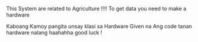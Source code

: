 This System are related to Agriculture !!!! To get data you need to make a hardware 

Kaboang Kamoy pangita unsay klasi sa Hardware Given na Ang code tanan hardware nalang haahahha good luck !
